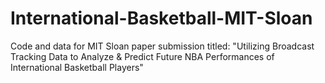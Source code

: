 # International-Basketball-MIT-Sloan
Code and data for MIT Sloan paper submission titled: "Utilizing Broadcast Tracking Data to Analyze &amp; Predict Future NBA Performances of International Basketball Players"
